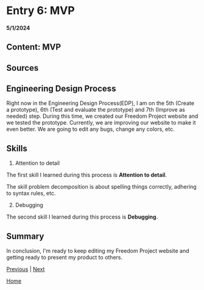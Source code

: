 # Entry 6: MVP
#### 5/1/2024

## Content: MVP

## Sources

## Engineering Design Process

Right now in the Engineering Design Process(EDP), I am on the 5th (Create a prototype), 6th (Test and evaluate the prototype) and 7th (Improve as needed) step. During this time, we created our Freedom Project website and we tested the prototype. Currently, we are improving our website to make it even better. We are going to edit any bugs, change any colors, etc.

## Skills

1) Attention to detail

The first skill I learned during this process is **Attention to detail**.

The skill problem decomposition is about spelling things correctly, adhering to syntax rules, etc.

2) Debugging

The second skill I learned during this process is **Debugging**.


## Summary
In conclusion, I'm ready to keep editing my Freedom Project website and getting ready to present my product to others.

[Previous](entry05.md) | [Next](entry07.md)

[Home](../README.md)
